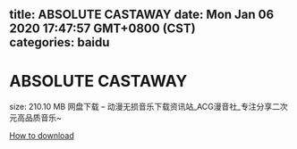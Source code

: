 
title: ABSOLUTE CASTAWAY
date: Mon Jan 06 2020 17:47:57 GMT+0800 (CST)    
categories: baidu
---

# ABSOLUTE CASTAWAY
size: 210.10 MB
 网盘下载 – 动漫无损音乐下载资讯站_ACG漫音社_专注分享二次元高品质音乐~
 

[How to download](https://bpcam.bemobtrk.com/go/2ceec3aa-1ca2-46d6-b9ff-aaa5c184517c?jno=3258)